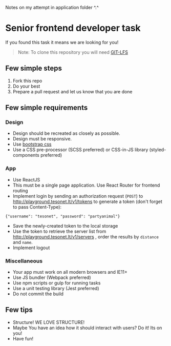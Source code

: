 Notes on my attempt in application folder ^.^

# Senior frontend developer task

If you found this task it means we are looking for you!

> Note: To clone this repository you will need [GIT-LFS](https://git-lfs.github.com/)

## Few simple steps

1. Fork this repo
2. Do your best
3. Prepare a pull request and let us know that you are done

## Few simple requirements
### Design
* Design should be recreated as closely as possible.
* Design must be responsive.
* Use [bootstrap css](http://getbootstrap.com/css/)
* Use a CSS pre-processor (SCSS preferred) or CSS-in-JS library (styled-components preferred)

### App
* Use ReactJS
* This must be a single page application. Use React Router for frontend routing
* Implement login by sending an authorization request (`POST`) to http://playground.tesonet.lt/v1/tokens to generate a token (don't forget to pass Content-Type):

```
{"username": "tesonet", "password": "partyanimal"}
```

* Save the newly-created token to the local storage
* Use the token to retrieve the server list from http://playground.tesonet.lt/v1/servers , order the results by `distance` and `name`.
* Implement logout

### Miscellaneous
* Your app must work on all modern browsers and IE11+
* Use JS bundler (Webpack preferred)
* Use npm scripts or gulp for running tasks
* Use a unit testing library (Jest preferred)
* Do not commit the build

## Few tips
* Structure! WE LOVE STRUCTURE!
* Maybe You have an idea how it should interact with users? Do it! Its on you!
* Have fun!

